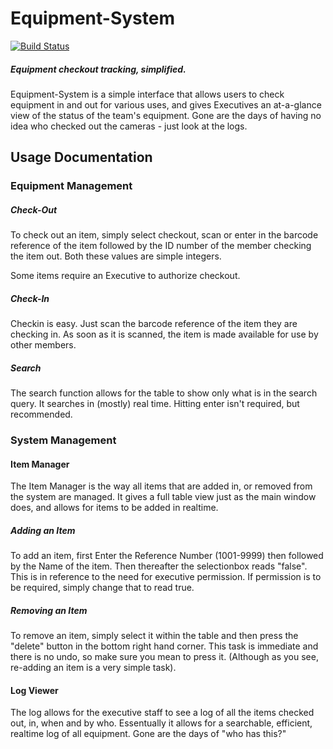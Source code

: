 Equipment-System
================
[![Build Status](https://travis-ci.org/NHSTechTeam/Equipment-System.svg?branch=master)](https://travis-ci.org/NHSTechTeam/Equipment-System)

##### Equipment checkout tracking, simplified.

Equipment-System is a simple interface that allows users to check equipment in and out for various uses,
and gives Executives an at-a-glance view of the status of the team's equipment. Gone are the days of
having no idea who checked out the cameras - just look at the logs.

## Usage Documentation

### Equipment Management

##### Check-Out
To check out an item, simply select checkout, scan or enter in the barcode reference of the item followed by the ID number of
the member checking the item out. Both these values are simple integers.

Some items require an Executive to authorize checkout.

##### Check-In
Checkin is easy. Just scan the barcode reference of the item they are checking in.
As soon as it is scanned, the item is made available for use by other members.

##### Search
The search function allows for the table to show only what is in the search query. It searches in (mostly) real time. Hitting enter isn't required, but recommended.

### System Management

#### Item Manager
The Item Manager is the way all items that are added in, or removed from the system are managed. It gives a full table view just as the main window does, and allows for items to be added in realtime.

##### Adding an Item
To add an item, first Enter the Reference Number (1001-9999) then followed by the Name of the item.
Then thereafter the selectionbox reads "false". This is in reference to the need for executive permission. If permission is to be required, simply change that to read true.

##### Removing an Item
To remove an item, simply select it within the table and then press the "delete" button in the bottom right hand corner.
This task is immediate and there is no undo, so make sure you mean to press it. (Although as you see, re-adding an item is a very simple task).

#### Log Viewer
The log allows for the executive staff to see a log of all the items checked out, in, when and by who.
Essentually it allows for a searchable, efficient, realtime log of all equipment.
Gone are the days of "who has this?"
